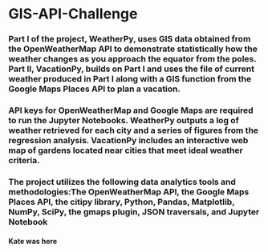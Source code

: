 # GIS-API-Challenge
### Part I of the project, WeatherPy, uses GIS data obtained from the OpenWeatherMap API to demonstrate statistically how the weather changes as you approach the equator from the poles. Part II, VacationPy, builds on Part I and uses the file of current weather produced in Part I along with a GIS function from the Google Maps Places API to plan a vacation.

### API keys for OpenWeatherMap and Google Maps are required to run the Jupyter Notebooks. WeatherPy outputs a log of weather retrieved for each city and a series of figures from the regression analysis. VacationPy includes an interactive web map of gardens located near cities that meet ideal weather criteria.

### The project utilizes the following data analytics tools and methodologies:The OpenWeatherMap API, the Google Maps Places API, the citipy library, Python, Pandas, Matplotlib, NumPy, SciPy, the gmaps plugin, JSON traversals, and Jupyter Notebook


#### Kate was here